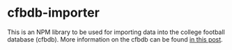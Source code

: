 # cfbdb-importer

This is an NPM library to be used for importing data into the college football database (cfbdb).  More information on the cfbdb can be found [in this post](https://www.reddit.com/r/CFBAnalysis/comments/7atxzz/college_football_database/).